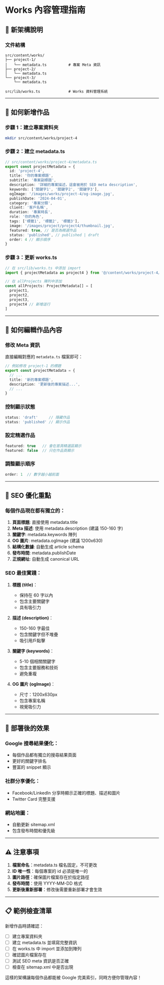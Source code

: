 # Works 內容管理指南

## 📁 新架構說明

### 文件結構
```
src/content/works/
├── project-1/
│   └── metadata.ts          # 專案 Meta 資訊
├── project-2/
│   └── metadata.ts
└── project-3/
    └── metadata.ts

src/lib/works.ts             # Works 資料管理系統
```

---

## 🔧 如何新增作品

### 步驟 1：建立專案資料夾
```bash
mkdir src/content/works/project-4
```

### 步驟 2：建立 metadata.ts
```typescript
// src/content/works/project-4/metadata.ts
export const projectMetadata = {
  id: 'project-4',
  title: '你的專案標題',
  subtitle: '專案副標題',
  description: '詳細的專案描述，這會被用於 SEO meta description',
  keywords: ['關鍵字1', '關鍵字2', '關鍵字3'],
  ogImage: '/images/works/project-4/og-image.jpg',
  publishDate: '2024-04-01',
  category: '專案分類',
  client: '客戶名稱',
  duration: '專案時長',
  role: '你的角色',
  tags: ['標籤1', '標籤2', '標籤3'],
  image: '/images/project/project4/thumbnail.jpg',
  featured: true, // 是否為精選作品
  status: 'published', // published | draft
  order: 4 // 顯示順序
}
```

### 步驟 3：更新 works.ts
```typescript
// 在 src/lib/works.ts 中添加 import
import { projectMetadata as project4 } from '@/content/works/project-4/metadata'

// 在 allProjects 陣列中添加
const allProjects: ProjectMetadata[] = [
  project1,
  project2,
  project3,
  project4 // 新增這行
]
```

---

## 📝 如何編輯作品內容

### 修改 Meta 資訊
直接編輯對應的 `metadata.ts` 檔案即可：

```typescript
// 例如修改 project-1 的標題
export const projectMetadata = {
  // ...
  title: '新的專案標題',
  description: '更新後的專案描述...',
  // ...
}
```

### 控制顯示狀態
```typescript
status: 'draft'     // 隱藏作品
status: 'published' // 顯示作品
```

### 設定精選作品
```typescript
featured: true   // 會在首頁精選區顯示
featured: false  // 只在作品頁顯示
```

### 調整顯示順序
```typescript
order: 1  // 數字越小越前面
```

---

## 🎯 SEO 優化重點

### 每個作品現在都有獨立的：

1. **頁面標題**: 直接使用 metadata.title
2. **Meta 描述**: 使用 metadata.description (建議 150-160 字)
3. **關鍵字**: metadata.keywords 陣列
4. **OG 圖片**: metadata.ogImage (建議 1200x630)
5. **結構化數據**: 自動生成 article schema
6. **發布時間**: metadata.publishDate
7. **正規網址**: 自動生成 canonical URL

### SEO 最佳實踐：

1. **標題 (title)**：
   - 保持在 60 字以內
   - 包含主要關鍵字
   - 具有吸引力

2. **描述 (description)**：
   - 150-160 字最佳
   - 包含關鍵字但不堆疊
   - 吸引用戶點擊

3. **關鍵字 (keywords)**：
   - 5-10 個相關關鍵字
   - 包含主要服務和技術
   - 避免重複

4. **OG 圖片 (ogImage)**：
   - 尺寸：1200x630px
   - 包含專案名稱
   - 視覺吸引力

---

## 🚀 部署後的效果

### Google 搜尋結果優化：
- 每個作品都有獨立的搜尋結果頁面
- 更好的關鍵字排名
- 豐富的 snippet 顯示

### 社群分享優化：
- Facebook/LinkedIn 分享時顯示正確的標題、描述和圖片
- Twitter Card 完整支援

### 網站地圖：
- 自動更新 sitemap.xml
- 包含發布時間和優先級

---

## ⚠️ 注意事項

1. **檔案命名**：metadata.ts 檔名固定，不可更改
2. **ID 唯一性**：每個專案的 id 必須是唯一的
3. **圖片路徑**：確保圖片檔案存在於指定路徑
4. **發布時間**：使用 YYYY-MM-DD 格式
5. **更新後重新部署**：修改後需要重新部署才會生效

---

## 📋 範例檢查清單

新增作品時請確認：
- [ ] 建立專案資料夾
- [ ] 建立 metadata.ts 並填寫完整資訊
- [ ] 在 works.ts 中 import 並添加到陣列
- [ ] 確認圖片檔案存在
- [ ] 測試 SEO meta 資訊是否正確
- [ ] 檢查在 sitemap.xml 中是否出現

這樣的架構讓每個作品都能被 Google 完美索引，同時方便你管理內容！